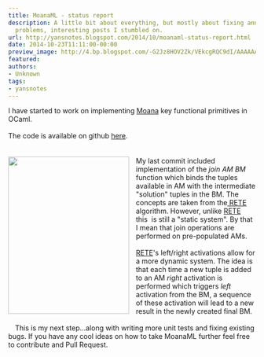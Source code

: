 ```yaml
---
title: MoanaML - status report
description: A little bit about everything, but mostly about fixing annoying tech
  problems, interesting posts I stumbled on.
url: http://yansnotes.blogspot.com/2014/10/moanaml-status-report.html
date: 2014-10-23T11:11:00-00:00
preview_image: http://4.bp.blogspot.com/-G2Jz8HOV2Zk/VEkcgRQC9dI/AAAAAAAAWK4/bcqvVhCB2_I/w1200-h630-p-k-no-nu/MoanaML(1).png
featured:
authors:
- Unknown
tags:
- yansnotes
---
```


<div dir="ltr" style="text-align: left;" trbidi="on">
I have started to work on implementing <a href="https://mozillaignite.org/apps/411/" target="_blank">Moana</a> key functional primitives in OCaml.<br/>
<br/>
The code is available on github <a href="https://github.com/yansh/MoanaML/" target="_blank">here</a>.<br/>
<br/>
<br/>
<div class="separator" style="clear: both; text-align: center;">
<a href="http://4.bp.blogspot.com/-G2Jz8HOV2Zk/VEkcgRQC9dI/AAAAAAAAWK4/bcqvVhCB2_I/s1600/MoanaML(1).png" imageanchor="1" style="clear: left; float: left; margin-bottom: 1em; margin-right: 1em;"><img src="http://4.bp.blogspot.com/-G2Jz8HOV2Zk/VEkcgRQC9dI/AAAAAAAAWK4/bcqvVhCB2_I/s1600/MoanaML(1).png" border="0" height="320" width="246"/></a></div>
<a href="http://3.bp.blogspot.com/-2Jns5J3WoAA/VEjmjWLTB1I/AAAAAAAAWKg/BZseBCj3jCE/s1600/MoanaML.png" imageanchor="1" style="clear: left; float: left; margin-bottom: 1em; margin-right: 1em;"></a>My last commit included implementation of the <i>join AM BM&nbsp; </i>function which binds the tuples available in AM with the intermediate &quot;solution&quot; tuples in the BM. The concepts are taken from the<a href="http://en.wikipedia.org/wiki/Rete_algorithm" target="_blank"> RETE</a>&nbsp; algorithm. However, unlike <a href="http://en.wikipedia.org/wiki/Rete_algorithm" target="_blank">RETE</a> this&nbsp; is still a &quot;static system&quot;. By that I mean that join operations are performed on pre-populated AMs.<br/>
<br/>
<a href="http://en.wikipedia.org/wiki/Rete_algorithm" target="_blank">RETE</a>'s left/right activations allow for a more dynamic system. The idea is that each time a new tuple is added to an AM <i>right </i>activation is performed which triggers <i>left </i>activation from the BM, a sequence of these activation will lead to a new result in the newly created final BM.<br/>
<br/>
This is my next step...along with writing more unit tests and fixing existing bugs. If you have any cool ideas on how to take MoanaML further feel free to contribute and Pull Request.<br/>
&nbsp; <br/>
<br/>
<br/></div>

